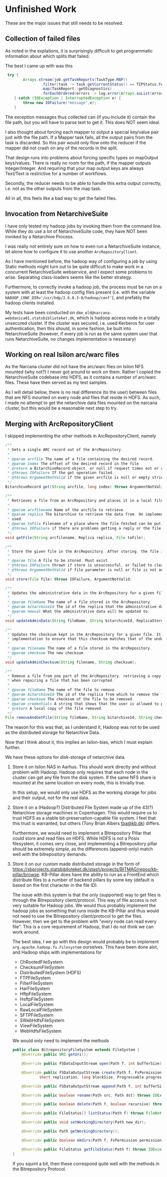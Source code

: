 # Unfinished Work

These are the major issues that still needs to be resolved.

## Collection of failed files

As noted in the explations, it is surprisingly difficult to get programmatic information about which splits that failed. 

The best I came up with was this

```java
 try {
        Arrays.stream(job.getTaskReports(TaskType.MAP))
                .filter(task -> task.getCurrentStatus() == TIPStatus.FAILED)
                .map(TaskReport::getDiagnostics)
                .forEachOrdered(errors -> log.error(Arrays.asList(errors).toString()));
    } catch (IOException | InterruptedException e) {
        throw new IOFailure("message",e);
    }
```
The exception messages thus collected can (if you include it) contain the file path, but you will have to parse text to get it. This does NOT seem ideal.

I also thought about forcing each mapper to output a special key/value pair just with the file path. If a Mapper task fails, all the output pairs from the task is discarded. So this pair would only flow onto the reducer if the mapper did not crash on any of the records in the split.

That design runs into problems about forcing specific types on mapOutput keys/values. There is really no room for the path, if the mapper outputs Integer/Integer. And requiring that your map output keys are always Text/Text is restrictive for a number of workflows.

Secondly, the reducer needs to be able to handle this extra output correctly, i.e. not as the other outputs from the map task. 

All in all, this feels like a bad way to get the failed files.


## Invocation from NetarchiveSuite

I have only tested my hadoop jobs by invoking them from the command line. While they do use a lot of NetarchiveSuite code, they have NOT been invoked by a Netarchive Process.

I was really not entirely sure on how to even run a NetarchiveSuite instance, let alone how to configure it to use another `ArcRepositoryClient`.

As I have mentioned before, the hadoop way of configuring a job by using Static methods might turn out to be quite difficult to make work in a concurrent NetarchiveSuite webservice, and I expect some problems to arise. Separating class-loaders seems like the better strategy.

Furthermore, to correctly invoke a hadoop job, the process must be run on a system with at least the hadoop config files present (i.e. with the variable `HADOOP_CONF_DIR='/usr/hdp/2.6.0.3-8/hadoop/conf'`), and prefably the hadoop clients installed.

My tests have been conducted on `dkm_eld@narcana-webdanica01.statsbiblioteket.dk`, which is hadoop access node in a totally unsecured cluster. If the cluster was secured, i.e. used Kerberos for user authentication, then this should, in some fashion, be built into NetarchiveSuite (however, if every job is run as the same system user that runs NetarchiveSuite, no changes implementation is nessesary)

## Working on real Isilon arc/warc files

As the Narcana cluster did not have the arc/warc files on Isilon NFS mounted (why not?) I never got around to work on them. Rather I copied the NetarchiveSuite codebase into HDFS, as it contains a number of arc/warc files. These have then served as my test samples.

As I will detail below, there is no real difference (to the user) between files that are NFS mounted on every node and files that reside in HDFS. As such, I made no attempt to get the netarchive data files mounted on the narcana cluster, but this would be a reasonable next step to try.


## Merging with ArcRepositoryClient

I skipped implementing the other methods in ArcRepositoryClient, namely

```java
/**
 * Gets a single ARC record out of the ArcRepository.
 *
 * @param arcfile The name of a file containing the desired record.
 * @param index The offset of the desired record in the file
 * @return a BitarchiveRecord-object, or null if request times out or object is not found.
 * @throws IOFailure If the get operation failed.
 * @throws ArgumentNotValid if the given arcfile is null or empty string, or the given index is negative.
 */
BitarchiveRecord get(String arcfile, long index) throws ArgumentNotValid;

/**
 * Retrieves a file from an ArcRepository and places it in a local file.
 *
 * @param arcfilename Name of the arcfile to retrieve.
 * @param replica The bitarchive to retrieve the data from. On implementations with only one replica, null may be
 * used.
 * @param toFile Filename of a place where the file fetched can be put.
 * @throws IOFailure if there are problems getting a reply or the file could not be found.
 */
void getFile(String arcfilename, Replica replica, File toFile);

/**
 * Store the given file in the ArcRepository. After storing, the file is deleted.
 *
 * @param file A file to be stored. Must exist.
 * @throws IOFailure thrown if store is unsuccessful, or failed to clean up files after the store operation.
 * @throws ArgumentNotValid if file parameter is null or file is not an existing file.
 */
void store(File file) throws IOFailure, ArgumentNotValid;

/**
 * Updates the administrative data in the ArcRepository for a given file and replica.
 *
 * @param fileName The name of a file stored in the ArcRepository.
 * @param bitarchiveId The id of the replica that the administrative data for fileName is wrong for.
 * @param newval What the administrative data will be updated to.
 */
void updateAdminData(String fileName, String bitarchiveId, ReplicaStoreState newval);

/**
 * Updates the checksum kept in the ArcRepository for a given file. It is the responsibility of the ArcRepository
 * implementation to ensure that this checksum matches that of the underlying files.
 *
 * @param filename The name of a file stored in the ArcRepository.
 * @param checksum The new checksum.
 */
void updateAdminChecksum(String filename, String checksum);

/**
 * Remove a file from one part of the ArcRepository, retrieving a copy for security purposes. This is typically used
 * when repairing a file that has been corrupted.
 *
 * @param fileName The name of the file to remove.
 * @param bitarchiveId The id of the replica from which to remove the file.
 * @param checksum The checksum of the file to be removed.
 * @param credentials A string that shows that the user is allowed to perform this operation.
 * @return A local copy of the file removed.
 */
File removeAndGetFile(String fileName, String bitarchiveId, String checksum, String credentials);
```

The reason for this was that, as I understand it, Hadoop was not to be used as the distributed storage for Netarchive Data.

Now that I think about it, this implies an Isilon-bias, which I must explain further.

We have these options for disk-storage of netarchive data.

1. Store it on Isilon NAS in Aarhus. This should work directly and without problem with Hadoop. Hadoop only requires that each node in the cluster can get any file from the disk system. If the same NFS share is mounted at the same location on every node, this is trivially true.

   In this setup, we would only use HDFS as the working storage for jobs and their output, not for the real data.
 
2. Store it on a (Hadoop?) Distributed File System made up of the 43(?) Netarchive storage machines in Copenhagen. This would require us to trust HDFS as a stable bit-preservation-capable file system. I feel that this trust is warranted, but others (Tony Brian Albers <tba@kb.dk>) differs.

    Furthermore, we would need to implement a Bitrepository Pillar that could store and read files on HDFS. While HDFS is not a Posix filesystem, it comes very close, and implementing a Bitrepository pillar should be extremely simple, as the differences (append-only) match well with the bitrepository demands.

3. Store it on our custom made distributed storage in the form of <https://sbprojects.statsbiblioteket.dk/stash/projects/BITMAG/repos/kb-pillar/browse>. KB-Pillar does have the ability to run as a FrontEnd which distribute files to a number of backend pillars by some key (default is based on the first character in the file ID).

    The issue with this system is that the only (supported) way to get files is through the Bitrepository client/protocol. This way of file access is not very suitable for Hadoop jobs.
    We would thus probably implement the hadoop jobs as something that runs inside the KB-Pillar and thus would not need to use the Bitrepository client/protocol to get the files. However, then we get to the problem with "every node can read every file". This is a core requirement of Hadoop, that I do not think we can work around.
    
    The best idea, I we go with this design would probably be to implement `org.apache.hadoop.fs.Filesystem` ourselves. This have been done alot, and Hadoop ships with implementations for
    * ChRootedFileSystem
    * ChecksumFileSystem
    * DistributedFileSystem (HDFS)
    * FTPFileSystem
    * FilterFileSystem
    * HarFileSystem
    * HftpFileSystem
    * HsftpFileSystem
    * LocalFileSystem
    * RawLocalFileSystem
    * SFTPFileSystem
    * SWebHdfsFileSystem
    * ViewFileSystem
    * WebHdfsFileSystem  

    We would only need to implement the methods
    ```java
    public class BitrepositoryFileSystem extends FileSystem {
        @Override public URI getUri();
    
        @Override public FSDataInputStream open(Path f, int bufferSize) throws IOException;
    
        @Override public FSDataOutputStream create(Path f, FsPermission permission, boolean overwrite, int bufferSize,
                short replication, long blockSize, Progressable progress) throws IOException;
    
        @Override public FSDataOutputStream append(Path f, int bufferSize, Progressable progress) throws IOException;
    
        @Override public boolean rename(Path src, Path dst) throws IOException;
    
        @Override public boolean delete(Path f, boolean recursive) throws IOException;
    
        @Override public FileStatus[] listStatus(Path f) throws FileNotFoundException, IOException;
    
        @Override public void setWorkingDirectory(Path new_dir);
    
        @Override public Path getWorkingDirectory();
    
        @Override public boolean mkdirs(Path f, FsPermission permission) throws IOException;
    
        @Override public FileStatus getFileStatus(Path f) throws IOException;
    }
    ```  
    If you squint a bit, then these correspond quite well with the methods in the Bitrepository Protocol.

